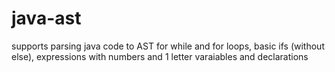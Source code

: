 # java-ast

supports parsing java code to AST for while and for loops, basic ifs (without else), expressions with numbers and 1 letter varaiables and declarations 
